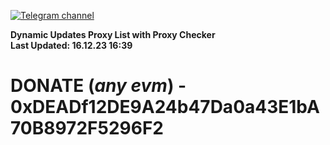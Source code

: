 [![Telegram channel](https://img.shields.io/endpoint?url=https://runkit.io/damiankrawczyk/telegram-badge/branches/master?url=https://t.me/n4z4v0d)](https://t.me/n4z4v0d) 

**Dynamic Updates Proxy List with Proxy Checker**  
**Last Updated: 16.12.23 16:39**

# DONATE (_any evm_) - 0xDEADf12DE9A24b47Da0a43E1bA70B8972F5296F2
